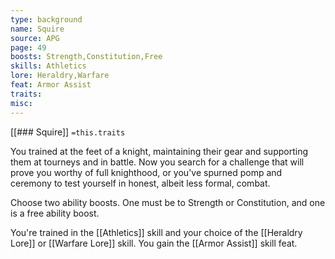 ```yaml
---
type: background
name: Squire 
source: APG
page: 49
boosts: Strength,Constitution,Free
skills: Athletics
lore: Heraldry,Warfare
feat: Armor Assist
traits: 
misc: 
---
```


[[### Squire]]
`=this.traits`


You trained at the feet of a knight, maintaining their gear and supporting them at tourneys and in battle. Now you search for a challenge that will prove you worthy of full knighthood, or you've spurned pomp and ceremony to test yourself in honest, albeit less formal, combat.

Choose two ability boosts. One must be to Strength or Constitution, and one is a free ability boost.

You're trained in the [[Athletics]] skill and your choice of the [[Heraldry Lore]] or [[Warfare Lore]] skill. You gain the [[Armor Assist]] skill feat.

